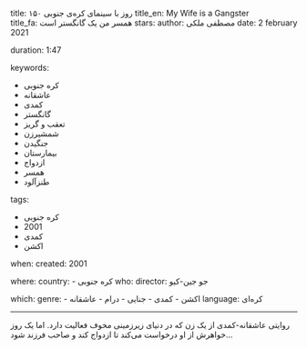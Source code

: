
title: ۱۵۰ روز با سینمای کره‌ی جنوبی 
title_en: My Wife is a Gangster   
title_fa: همسر من یک گانگستر است 
stars: 
author: مصطفی ملکی
date: 2 february 2021 

duration: 1:47

keywords:
  - کره جنوبی
  - عاشقانه
  - کمدی
  - گانگستر
  - تعقب و گریز
  - شمشیرزن
  - جنگیدن
  - بیمارستان
  - ازدواج
  - همسر
  - طنزآلود
  
tags:
  - کره جنوبی
  - 2001
  - کمدی
  - اکشن

when:
  created: 2001

where:
  country: 
    - کره جنوبی 
who:
  director: جو جین-کیو

which:
  genre:
    - اکشن
    - کمدی
    - جنایی
    - درام
    - عاشقانه 
  language: کره‌ای

---

روایتی عاشقانه-کمدی از یک زن که در دنیای زیرزمینی مخوف فعالیت دارد. اما یک روز خواهرش از او درخواست می‌کند تا ازدواج کند و صاحب فرزند شود...
